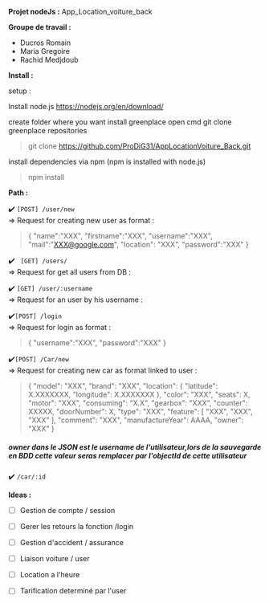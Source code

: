 
<b> Projet nodeJs :</b>  App_Location_voiture_back <br>
  
<b> Groupe de travail : </b> 
- Ducros Romain 
- Maria Gregoire 
- Rachid Medjdoub

<b>Install :</b>
 
 setup :  
 
 Install node.js 
 https://nodejs.org/en/download/

create folder where you want install greenplace
open cmd 
git clone greenplace repositories
> git clone https://github.com/ProDiG31/AppLocationVoiture_Back.git

install dependencies via npm (npm is installed with node.js)
> npm install

<b>Path :</b>

:heavy_check_mark: ``` [POST] /user/new ```
<br> => Request for creating new user as format : <br>
> {
> "name":"XXX",
> "firstname":"XXX",
> "username":"XXX",
> "mail":"XXX@google.com",
> "location": "XXX",
>	"password":"XXX"
> }

:heavy_check_mark: ``` [GET] /users/```
<br> => Request for get all users from DB : <br>

:heavy_check_mark: ``` [GET] /user/:username ```
<br> => Request for an user by his username : <br>

:heavy_check_mark:``` [POST] /login ``` 
<br> => Request for login as format : <br>
> {
>   "username":"XXX",
> 	"password":"XXX"
> }

:heavy_check_mark:``` [POST] /Car/new ``` 
<br> => Request for creating new car as format linked to user : <br>
>{
>	"model": "XXX",
>	"brand": "XXX",
>	"location": {
>		"latitude": X.XXXXXXX,
>		"longitude": X.XXXXXXX
>	},
>	"color": "XXX",
>	"seats": X,
>	"motor": "XXX",
>	"consuming": "X.X",
>	"gearbox": "XXX",
>	"counter": XXXXX,
>	"doorNumber": X,
>	"type": "XXX",
>	"feature": [
>		"XXX",
>		"XXX",
>		"XXX"
>	],
>	"comment": "XXX",
>	"manufactureYear": AAAA,
>	"owner": "XXX"
>}

##### owner dans le JSON est le username de l'utilisateur,lors de la sauvegarde en BDD cette valeur seras remplacer par l'objectId de cette utilisateur 

:heavy_check_mark: ```/car/:id```

<b>Ideas :</b>
 
- [ ] Gestion de compte / session  
- [ ] Gerer les retours la fonction /login
- [ ] Gestion d'accident / assurance   
- [ ] Liaison voiture / user  
- [ ] Location a l'heure  
- [ ] Tarification determiné par l'user 


